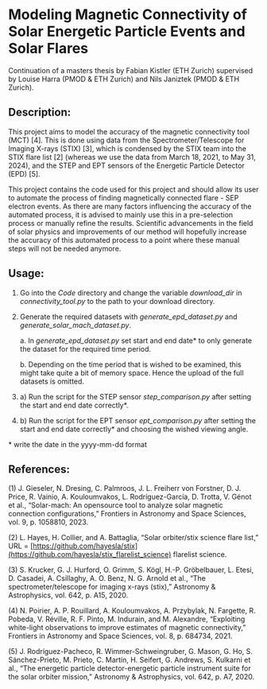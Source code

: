 # Modeling Magnetic Connectivity of Solar Energetic Particle Events and Solar Flares

Continuation of a masters thesis by Fabian Kistler (ETH Zurich) supervised by Louise Harra (PMOD & ETH Zurich) and Nils Janiztek (PMOD & ETH Zurich).

## Description:

This project aims to model the accuracy of the magnetic connectivity tool (MCT) [4]. This is done using data from the Spectrometer/Telescope for Imaging X-rays (STIX) [3], which is condensed by the STIX team into the STIX flare list [2] (whereas we use the data from March 18, 2021, to May 31, 2024), and the STEP and EPT sensors of the Energetic Particle Detector (EPD) [5].

This project contains the code used for this project and should allow its user to automate the process of finding magnetically connected flare - SEP electron events. As there are many factors influencing the accuracy of the automated process, it is advised to mainly use this in a pre-selection process or manually refine the results. Scientific advancements in the field of solar physics and improvements of our method will hopefully increase the accuracy of this automated process to a point where these manual steps will not be needed anymore.

## Usage:

1. Go into the *Code* directory and change the variable *download_dir* in *connectivity_tool.py* to the path to your download directory.
   
2. Generate the required datasets with *generate_epd_dataset.py* and *generate_solar_mach_dataset.py*.
   
    a. In *generate_epd_dataset.py* set start and end date* to only generate the dataset for the required time period.
   
    b. Depending on the time period that is wished to be examined, this might take quite a bit of memory space. Hence the upload of the full datasets is omitted.

3. a) Run the script for the STEP sensor *step_comparison.py* after setting the start and end date correctly*.

3. b) Run the script for the EPT sensor *ept_comparison.py* after setting the start and end date correctly* and choosing the wished viewing angle.

\* write the date in the yyyy-mm-dd format

## References:

(1) J. Gieseler, N. Dresing, C. Palmroos, J. L. Freiherr von Forstner, D. J. Price, R. Vainio, A. Kouloumvakos, L. Rodríguez-García, D. Trotta, V. Génot et al., “Solar-mach: An opensource tool to analyze solar magnetic connection configurations,” Frontiers in Astronomy and Space Sciences, vol. 9, p. 1058810, 2023.

(2) L. Hayes, H. Collier, and A. Battaglia, “Solar orbiter/stix science flare list,” URL = [https://github.com/hayesla/stix](https://github.com/hayesla/stix_flarelist_science) flarelist science.

(3) S. Krucker, G. J. Hurford, O. Grimm, S. Kögl, H.-P. Gröbelbauer, L. Etesi, D. Casadei, A. Csillaghy, A. O. Benz, N. G. Arnold et al., “The spectrometer/telescope for imaging x-rays (stix),” Astronomy & Astrophysics, vol. 642, p. A15, 2020.

(4) N. Poirier, A. P. Rouillard, A. Kouloumvakos, A. Przybylak, N. Fargette, R. Pobeda, V. Réville, R. F. Pinto, M. Indurain, and M. Alexandre, “Exploiting white-light observations to improve estimates of magnetic connectivity,” Frontiers in Astronomy and Space Sciences, vol. 8, p. 684734, 2021.

(5) J. Rodríguez-Pacheco, R. Wimmer-Schweingruber, G. Mason, G. Ho, S. Sánchez-Prieto, M. Prieto, C. Martín, H. Seifert, G. Andrews, S. Kulkarni et al., “The energetic particle detector-energetic particle instrument suite for the solar orbiter mission,” Astronomy & Astrophysics, vol. 642, p. A7, 2020.
